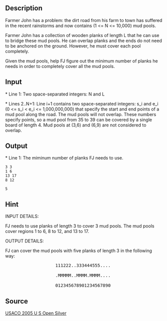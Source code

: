 <h2>Description</h2><p>Farmer John has a problem: the dirt road from his farm to town has suffered in the recent rainstorms and now contains (1 &lt;= N &lt;= 10,000) mud pools.
</p>
Farmer John has a collection of wooden planks of length L that he can use to bridge these mud pools. He can overlap planks and the ends do not need to be anchored on the ground. However, he must cover each pool completely.

Given the mud pools, help FJ figure out the minimum number of planks he needs in order to completely cover all the mud pools.<h2>Input</h2><p>* Line 1: Two space-separated integers: N and L
</p>
* Lines 2..N+1: Line i+1 contains two space-separated integers: s_i and e_i (0 &lt;= s_i &lt; e_i &lt;= 1,000,000,000) that specify the start and end points of a mud pool along the road. The mud pools will not overlap.  These numbers specify points, so a mud pool from 35 to 39 can be covered by a single board of length 4. Mud pools at (3,6) and (6,9) are not considered to overlap.
<h2>Output</h2><p>* Line 1: The miminum number of planks FJ needs to use.</p><pre><code class="language-input1">3 3
1 6
13 17
8 12
</code></pre><pre><code class="language-output1">5
</code></pre><h2>Hint</h2><p>INPUT DETAILS:
</p>
FJ needs to use planks of length 3 to cover 3 mud pools.  The mud pools cover regions 1 to 6, 8 to 12, and 13 to 17.

OUTPUT DETAILS:

FJ can cover the mud pools with five planks of length 3 in the following way:
<pre>                   111222..333444555....
<br>                   .MMMMM..MMMM.MMMM....
<br>                   012345678901234567890</pre><h2>Source</h2><a href="searchproblem?field=source&amp;key=USACO+2005+U+S+Open+Silver">USACO 2005 U S Open Silver</a>
